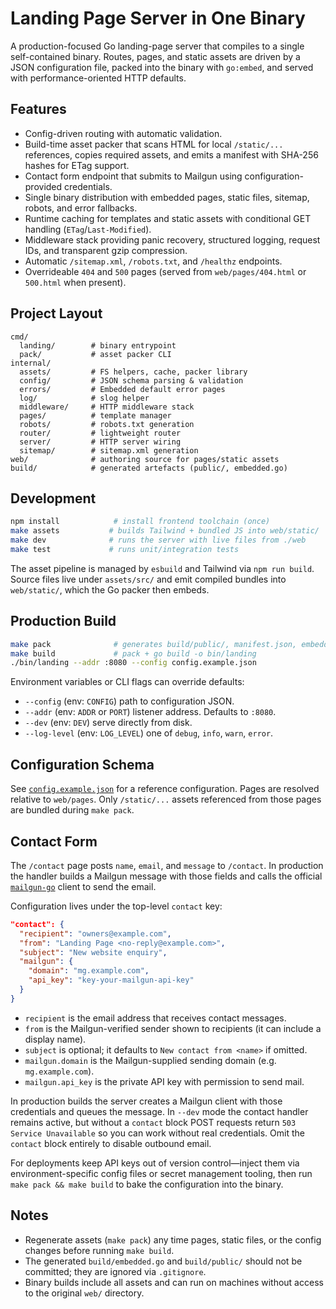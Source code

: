# Landing Page Server in One Binary

A production-focused Go landing-page server that compiles to a single self-contained binary. Routes, pages, and static assets are driven by a JSON configuration file, packed into the binary with `go:embed`, and served with performance-oriented HTTP defaults.

## Features

- Config-driven routing with automatic validation.
- Build-time asset packer that scans HTML for local `/static/...` references, copies required assets, and emits a manifest with SHA-256 hashes for ETag support.
- Contact form endpoint that submits to Mailgun using configuration-provided credentials.
- Single binary distribution with embedded pages, static files, sitemap, robots, and error fallbacks.
- Runtime caching for templates and static assets with conditional GET handling (`ETag`/`Last-Modified`).
- Middleware stack providing panic recovery, structured logging, request IDs, and transparent gzip compression.
- Automatic `/sitemap.xml`, `/robots.txt`, and `/healthz` endpoints.
- Overrideable `404` and `500` pages (served from `web/pages/404.html` or `500.html` when present).

## Project Layout

```
cmd/
  landing/        # binary entrypoint
  pack/           # asset packer CLI
internal/
  assets/         # FS helpers, cache, packer library
  config/         # JSON schema parsing & validation
  errors/         # Embedded default error pages
  log/            # slog helper
  middleware/     # HTTP middleware stack
  pages/          # template manager
  robots/         # robots.txt generation
  router/         # lightweight router
  server/         # HTTP server wiring
  sitemap/        # sitemap.xml generation
web/              # authoring source for pages/static assets
build/            # generated artefacts (public/, embedded.go)
```

## Development

```bash
npm install            # install frontend toolchain (once)
make assets           # builds Tailwind + bundled JS into web/static/
make dev              # runs the server with live files from ./web
make test             # runs unit/integration tests
```

The asset pipeline is managed by `esbuild` and Tailwind via `npm run build`. Source files live under `assets/src/` and emit compiled bundles into `web/static/`, which the Go packer then embeds.

## Production Build

```bash
make pack              # generates build/public/, manifest.json, embedded.go
make build             # pack + go build -o bin/landing
./bin/landing --addr :8080 --config config.example.json
```

Environment variables or CLI flags can override defaults:

- `--config` (env: `CONFIG`) path to configuration JSON.
- `--addr` (env: `ADDR` or `PORT`) listener address. Defaults to `:8080`.
- `--dev` (env: `DEV`) serve directly from disk.
- `--log-level` (env: `LOG_LEVEL`) one of `debug`, `info`, `warn`, `error`.

## Configuration Schema

See [`config.example.json`](./config.example.json) for a reference configuration. Pages are resolved relative to `web/pages`. Only `/static/...` assets referenced from those pages are bundled during `make pack`.

## Contact Form

The `/contact` page posts `name`, `email`, and `message` to `/contact`. In production the handler builds a Mailgun message with those fields and calls the official [`mailgun-go`](https://github.com/mailgun/mailgun-go) client to send the email.

Configuration lives under the top-level `contact` key:

```json
"contact": {
  "recipient": "owners@example.com",
  "from": "Landing Page <no-reply@example.com>",
  "subject": "New website enquiry",
  "mailgun": {
    "domain": "mg.example.com",
    "api_key": "key-your-mailgun-api-key"
  }
}
```

- `recipient` is the email address that receives contact messages.
- `from` is the Mailgun-verified sender shown to recipients (it can include a display name).
- `subject` is optional; it defaults to `New contact from <name>` if omitted.
- `mailgun.domain` is the Mailgun-supplied sending domain (e.g. `mg.example.com`).
- `mailgun.api_key` is the private API key with permission to send mail.

In production builds the server creates a Mailgun client with those credentials and queues the message. In `--dev` mode the contact handler remains active, but without a `contact` block POST requests return `503 Service Unavailable` so you can work without real credentials. Omit the `contact` block entirely to disable outbound email.

For deployments keep API keys out of version control—inject them via environment-specific config files or secret management tooling, then run `make pack && make build` to bake the configuration into the binary.

## Notes

- Regenerate assets (`make pack`) any time pages, static files, or the config changes before running `make build`.
- The generated `build/embedded.go` and `build/public/` should not be committed; they are ignored via `.gitignore`.
- Binary builds include all assets and can run on machines without access to the original `web/` directory.
